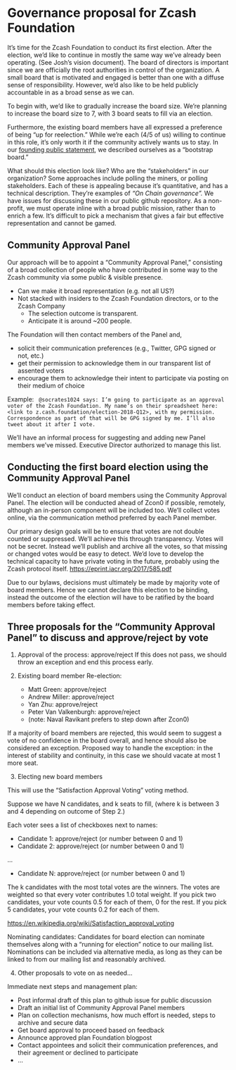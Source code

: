 Governance proposal for Zcash Foundation
==

It’s time for the Zcash Foundation to conduct its first election. After the election, we’d like to continue in mostly the same way we’ve already been operating. (See Josh’s vision document). 
The board of directors is important since we are officially the root authorities in control of the organization. A small board that is motivated and engaged is better than one with a diffuse sense of responsibility. However, we’d also like to be held publicly accountable in as a broad sense as we can.

To begin with, we’d like to gradually increase the board size. We’re planning to increase the board size to 7, with 3 board seats to fill via an election.

Furthermore, the existing board members have all expressed a preference of being “up for reelection.” While we’re each (4/5 of us) willing to continue in this role, it’s only worth it if the community actively wants us to stay. In our [founding public statement](https://z.cash.foundation//blog/hello-world/), we described ourselves as a “bootstrap board.”

What should this election look like? Who are the “stakeholders” in our organization? Some approaches include polling the miners, or polling stakeholders. Each of these is appealing because it’s quantitative, and has a technical description. They’re examples of _“On Chain governance”._ We have issues for discussing these in our public github repository. As a non-profit, we must operate inline with a broad public mission, rather than to enrich a few. It’s difficult to pick a mechanism that gives a fair but effective representation and cannot be gamed.

Community Approval Panel
--
Our approach will be to appoint a “Community Approval Panel,” consisting of a broad collection of people who have contributed in some way to the Zcash community via some public & visible presence.

  - Can we make it broad representation (e.g. not all US?)
  - Not stacked with insiders to the Zcash Foundation directors, or to the Zcash Company
	- The selection outcome is transparent.
	- Anticipate it is around ~200 people.

The Foundation will then contact members of the Panel and,
  - solicit their communication preferences (e.g., Twitter, GPG signed or not, etc.)
  - get their permission to acknowledge them in our transparent list of assented voters
  - encourage them to acknowledge their intent to participate via posting on their medium of choice

Example:
	```
  @socrates1024 says: I’m going to participate as an approval voter of the Zcash Foundation. My name’s on their spreadsheet here: <link to z.cash.foundation/election-2018-Q12>, with my permission. Correspondence as part of that will be GPG signed by me. I’ll also tweet about it after I vote.```

We’ll have an informal process for suggesting and adding new Panel members we’ve missed. Executive Director authorized to manage this list.

Conducting the first board election using the Community Approval Panel
--
We’ll conduct an election of board members using the Community Approval Panel. The election will be conducted ahead of Zcon0 if possible, remotely, although an in-person component will be included too. We’ll collect votes online, via the communication method preferred by each Panel member. 

Our primary design goals will be to ensure that votes are not double counted or suppressed. We’ll achieve this through transparency. Votes will not be secret. Instead we’ll publish and archive all the votes, so that missing or changed votes would be easy to detect. 
We’d love to develop the technical capacity to have private voting in the future, probably using the Zcash protocol itself. https://eprint.iacr.org/2017/585.pdf 

Due to our bylaws, decisions must ultimately be made by majority vote of board members. Hence we cannot declare this election to be binding, instead the outcome of the election will have to be ratified by the board members before taking effect.

Three proposals for the “Community Approval Panel” to discuss and approve/reject by vote
----

1. Approval of the process: approve/reject
If this does not pass, we should throw an exception and end this process early.

2. Existing board member Re-election:

	- Matt Green: 		approve/reject
	- Andrew Miller: 	approve/reject
	- Yan Zhu: 		approve/reject
	- Peter Van Valkenburgh: approve/reject
	- (note: Naval Ravikant prefers to step down after Zcon0)

If a majority of board members are rejected, this would seem to suggest a vote of no confidence in the board overall, and hence should also be considered an exception. Proposed way to handle the exception: in the interest of stability and continuity, in this case we should vacate at most 1 more seat.

3. Electing new board members

This will use the “Satisfaction Approval Voting” voting method.

Suppose we have N candidates, and k seats to fill, 
(where k is between 3 and 4 depending on outcome of Step 2.)

Each voter sees a list of checkboxes next to names:

- Candidate 1:  	approve/reject (or number between 0 and 1)
- Candidate 2: 	approve/reject (or number between 0 and 1)

...

- Candidate N: 	approve/reject (or number between 0 and 1)

The k candidates with the most total votes are the winners. 
The votes are weighted so that every voter contributes 1.0 total weight. If you pick two candidates, your vote counts 0.5 for each of them, 0 for the rest. If you pick 5 candidates, your vote counts 0.2 for each of them.
	

https://en.wikipedia.org/wiki/Satisfaction_approval_voting

Nominating candidates:  Candidates for board election can nominate themselves along with a “running for election” notice to our mailing list. Nominations can be included via alternative media, as long as they can be linked to from our mailing list and reasonably archived. 

4. Other proposals to vote on as needed…

Immediate next steps and management plan:

- Post informal draft of this plan to github issue for public discussion
- Draft an initial list of Community Approval Panel members
- Plan on collection mechanisms, how much effort is needed, steps to archive and secure data
- Get board approval to proceed based on feedback
- Announce approved plan Foundation blogpost
- Contact appointees and solicit their communication preferences, and their agreement or declined to participate
- ...



